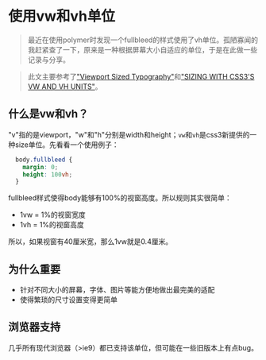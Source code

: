 # 使用vw和vh单位

> 最近在使用polymer时发现一个fullbleed的样式使用了vh单位。孤陋寡闻的我赶紧查了一下，原来是一种根据屏幕大小自适应的单位，于是在此做一些记录与分享。

> 此文主要参考了["Viewport Sized Typography"](https://css-tricks.com/viewport-sized-typography/)和["SIZING WITH CSS3'S VW AND VH UNITS"](http://snook.ca/archives/html_and_css/vm-vh-units)。

## 什么是vw和vh？

"v"指的是viewport，"w"和"h"分别是width和height；`vw`和`vh`是css3新提供的一种size单位。先看看一个使用例子：

```css
  body.fullbleed {
    margin: 0;
    height: 100vh;
  }
```

fullbleed样式使得body能够有100%的视窗高度。所以规则其实很简单：

* 1vw = 1%的视窗宽度
* 1vh = 1%的视窗高度

所以，如果视窗有40厘米宽，那么1vw就是0.4厘米。

## 为什么重要

* 针对不同大小的屏幕，字体、图片等能方便地做出最完美的适配
* 使得繁琐的尺寸设置变得更简单

## 浏览器支持

几乎所有现代浏览器（>ie9）都已支持该单位，但可能在一些旧版本上有点bug。
